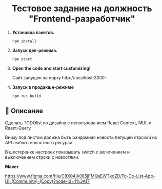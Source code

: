 <h1 align="center">
  Тестовое задание на должность "Frontend-разработчик"
</h1>

1.  **Установка пакетов.**

    ```
    npm install
    ```

2.  **Запуск дев-режима.**

     ```
    npm start
    ```

3.  **Open the code and start customizing!**

    Сайт запущен на порту http://localhost:3000!

4.  **Запуск в продакшн-режиме**

     ```
    npm run build
    ```
    
## 🚀 Описание

Сделать TODOlist по дизайну с использованием React Context, MUI, и React-Query

Внизу под листом должна быть рандомная новость бегущей строкой из API любого новостного ресурса.

В шестеренке настроек показывать switch с включением и выключением строки с новостями.

**Макет** 

https://www.figma.com/file/C8X04jX085jFMQsEWTkoZD/To-Do-List-App-UI-(Community)-(Copy)?node-id=1%3A17